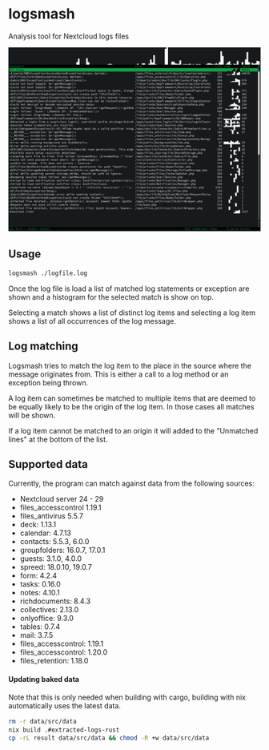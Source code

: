 # logsmash

Analysis tool for Nextcloud logs files

![Logsmash screenshot](./screenshots/screenshot.png)

## Usage

```bash
logsmash ./logfile.log
```

Once the log file is load a list of matched log statements or exception are shown and a histogram for the selected match
is show on top.

Selecting a match shows a list of distinct log items and selecting a log item shows a list of all occurrences of the log
message.

## Log matching

Logsmash tries to match the log item to the place in the source where the message originates from. This is either a call
to a log method or an exception being thrown.

A log item can sometimes be matched to multiple items that are deemed to be equally likely to be the origin of the log
item.
In those cases all matches will be shown.

If a log item cannot be matched to an origin it will added to the "Unmatched lines" at the bottom of the list.

## Supported data

Currently, the program can match against data from the following sources:

- Nextcloud server 24 - 29
- files_accesscontrol 1.19.1
- files_antivirus 5.5.7
- deck: 1.13.1
- calendar: 4.7.13
- contacts: 5.5.3, 6.0.0
- groupfolders: 16.0.7, 17.0.1
- guests: 3.1.0, 4.0.0
- spreed: 18.0.10, 19.0.7
- form: 4.2.4
- tasks: 0.16.0
- notes: 4.10.1
- richdocuments: 8.4.3
- collectives: 2.13.0
- onlyoffice: 9.3.0
- tables: 0.7.4
- mail: 3.7.5
- files_accesscontrol: 1.19.1
- files_accesscontrol: 1.20.0
- files_retention: 1.18.0

#### Updating baked data

Note that this is only needed when building with cargo, building with nix automatically uses the latest data.

```bash
rm -r data/src/data
nix build .#extracted-logs-rust
cp -rL result data/src/data && chmod -R +w data/src/data
```